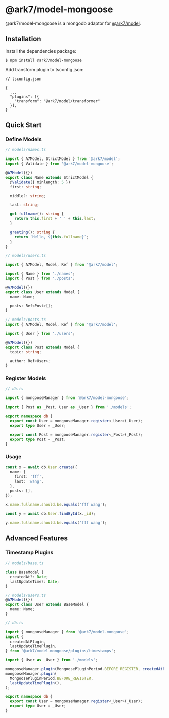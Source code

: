 # @ark7/model-mongoose

@ark7/model-mongoose is a mongodb adaptor for
[@ark7/model](https://github.com/ark7-technology/model).

## Installation

Install the dependencies package:

```shell
$ npm install @ark7/model-mongoose
```

Add transform plugin to tsconfig.json:

```
// tsconfig.json

{
  ...
  "plugins": [{
    "transform": "@ark7/model/transformer"
  }],
}
```

## Quick Start

### Define Models

```typescript
// models/names.ts

import { A7Model, StrictModel } from '@ark7/model';
import { Validate } from '@ark7/model-mongoose';

@A7Model({})
export class Name extends StrictModel {
  @Validate({ minlength: 5 })
  first: string;

  middle?: string;

  last: string;

  get fullname(): string {
    return this.first + ' ' + this.last;
  }

  greeting(): string {
    return `Hello, ${this.fullname}`;
  }
}

// models/users.ts

import { A7Model, Model, Ref } from '@ark7/model';

import { Name } from './names';
import { Post } from './posts';

@A7Model({})
export class User extends Model {
  name: Name;

  posts: Ref<Post>[];
}

// models/posts.ts
import { A7Model, Model, Ref } from '@ark7/model';

import { User } from './users';

@A7Model({})
export class Post extends Model {
  topic: string;

  author: Ref<User>;
}
```

### Register Models

```typescript
// db.ts

import { mongooseManager } from '@ark7/model-mongoose';

import { Post as _Post, User as _User } from './models';

export namespace db {
  export const User = mongooseManager.register<_User>(_User);
  export type User = _User;

  export const Post = mongooseManager.register<_Post>(_Post);
  export type Post = _Post;
}
```

### Usage

```typescript
const x = await db.User.create({
  name: {
    first: 'fff',
    last: 'wang',
  },
  posts: [],
});

x.name.fullname.should.be.equals('fff wang');

const y = await db.User.findById(x._id);

y.name.fullname.should.be.equals('fff wang');
```

## Advanced Features

### Timestamp Plugins

```typescript
// models/base.ts

class BaseModel {
  createdAt?: Date;
  lastUpdateTime?: Date;
}

// models/users.ts
@A7Model({})
export class User extends BaseModel {
  name: Name;
}

// db.ts

import { mongooseManager } from '@ark7/model-mongoose';
import {
  createdAtPlugin,
  lastUpdateTimePlugin,
} from '@ark7/model-mongoose/plugins/timestamps';

import { User as _User } from './models';

mongooseManager.plugin(MongoosePluginPeriod.BEFORE_REGISTER, createdAtPlugin());
mongooseManager.plugin(
  MongoosePluginPeriod.BEFORE_REGISTER,
  lastUpdateTimePlugin(),
);

export namespace db {
  export const User = mongooseManager.register<_User>(_User);
  export type User = _User;
}
```
